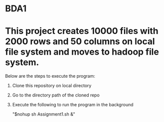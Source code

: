 # BDA1

# This project creates 10000 files with 2000 rows and 50 columns on local file system and moves to hadoop file system.

Below are the steps to execute the program:
1. Clone this repository on local directory
2. Go to the directory path of the cloned repo
3. Execute the following to run the program in the background

      "$nohup sh Assignment1.sh &"
